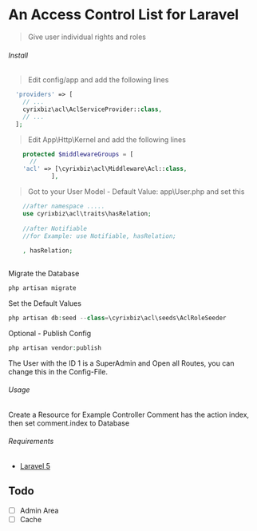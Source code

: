 # An Access Control List for Laravel

> Give user individual rights and roles

###### Install

> Edit config/app and add the following lines

```php
  'providers' => [
    // ...
    cyrixbiz\acl\AclServiceProvider::class,
    // ...
  ];
```

> Edit App\Http\Kernel and add the following lines

```php
    protected $middlewareGroups = [
	  //
    'acl' => [\cyrixbiz\acl\Middleware\Acl::class,
            ],
```

>  Got to your User Model - Default Value: app\User.php and set this

```php
    //after namespace .....
    use cyrixbiz\acl\traits\hasRelation;
    
    //after Notifiable
    //for Example: use Notifiable, hasRelation;
    
    , hasRelation;
    
```

Migrate the Database
```php
php artisan migrate
```

Set the Default Values
```php
php artisan db:seed --class=\cyrixbiz\acl\seeds\AclRoleSeeder
```

Optional - Publish Config
```php
php artisan vendor:publish
```

The User with the ID 1 is a SuperAdmin and Open all Routes, you can change this in the Config-File.

###### Usage

Create a Resource for Example
Controller Comment has the action index, then set comment.index to Database

###### Requirements

- <a href="http://laravel.com/docs/5.7">Laravel 5</a>

## Todo
- [ ] Admin Area
- [ ] Cache
